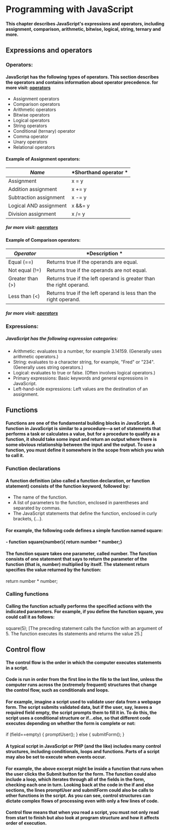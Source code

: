 # Programming with JavaScript
#### This chapter describes JavaScript's expressions and operators, including assignment, comparison, arithmetic, bitwise, logical, string, ternary and more.

## Expressions and operators

### **Operators**:
#### **JavaScript** has the following types of operators. This section describes the operators and contains information about operator precedence. **for more visit**: [operators](https://developer.mozilla.org/en-US/docs/Web/JavaScript/Guide/Expressions_and_Operators#assignment_operators)
- Assignment operators
- Comparison operators
- Arithmetic operators
- Bitwise operators
- Logical operators
- String operators
- Conditional (ternary) operator
- Comma operator
- Unary operators
- Relational operators

#### Example of Assignment operators:
| *Name*      | *Shorthand operator	* |
| ----------- | ----------- |
| Assignment | x = y |
|Addition assignment | x += y |
|Subtraction assignment | x -= y |
|Logical AND assignment | x &&= y |
|Division assignment | x /= y |

##### **for more visit**: [operators](https://developer.mozilla.org/en-US/docs/Web/JavaScript/Guide/Expressions_and_Operators#assignment_operators)
#### Example of Comparison operators:
| *Operator*      | *Description	* |
| ----------- | ----------- |
| Equal (==) | Returns true if the operands are equal.|
|Not equal (!=) | Returns true if the operands are not equal.|
|Greater than (>) |Returns true if the left operand is greater than the right operand. |
|Less than (<)|Returns true if the left operand is less than the right operand. |

##### **for more visit**: [operators](https://developer.mozilla.org/en-US/docs/Web/JavaScript/Guide/Expressions_and_Operators#assignment_operators)

### **Expressions**:
##### **JavaScript** has the following expression categories:
- Arithmetic: evaluates to a number, for example 3.14159. (Generally uses arithmetic operators.)
- String: evaluates to a character string, for example, "Fred" or "234". (Generally uses string operators.)
- Logical: evaluates to true or false. (Often involves logical operators.)
- Primary expressions: Basic keywords and general expressions in JavaScript.
- Left-hand-side expressions: Left values are the destination of an assignment.
## Functions
#### Functions are one of the fundamental building blocks in JavaScript. A function in JavaScript is similar to a procedure—a set of statements that performs a task or calculates a value, but for a procedure to qualify as a function, it should take some input and return an output where there is some obvious relationship between the input and the output. To use a function, you must define it somewhere in the scope from which you wish to call it.
### **Function declarations**
#### A function definition (also called a function declaration, or function statement) consists of the function keyword, followed by:
- The name of the function.
- A list of parameters to the function, enclosed in parentheses and separated by commas.
- The JavaScript statements that define the function, enclosed in curly brackets, {...}.
#### For example, the following code defines a simple function named square:

#### - function square(number){ return number * number;}
#### The function square takes one parameter, called number. The function consists of one statement that says to return the parameter of the function (that is, number) multiplied by itself. The statement return specifies the value returned by the function:
return number * number;
### **Calling functions**
#### Calling the function actually performs the specified actions with the indicated parameters. For example, if you define the function square, you could call it as follows:
square(5); [The preceding statement calls the function with an argument of 5. The function executes its statements and returns the value 25.]
## Control flow
#### The control flow is the order in which the computer executes statements in a script.

#### Code is run in order from the first line in the file to the last line, unless the computer runs across the (extremely frequent) structures that change the control flow, such as conditionals and loops. 

#### For example, imagine a script used to validate user data from a webpage form. The script submits validated data, but if the user, say, leaves a required field empty, the script prompts them to fill it in. To do this, the script uses a conditional structure or if...else, so that different code executes depending on whether the form is complete or not:
if (field==empty) {
    promptUser();
} else {
    submitForm();
}
#### A typical script in JavaScript or PHP (and the like) includes many control structures, including conditionals, loops and functions. Parts of a script may also be set to execute when events occur.

#### For example, the above excerpt might be inside a function that runs when the user clicks the Submit button for the form. The function could also include a loop, which iterates through all of the fields in the form, checking each one in turn. Looking back at the code in the if and else sections, the lines promptUser and submitForm could also be calls to other functions in the script. As you can see, control structures can dictate complex flows of processing even with only a few lines of code.

#### Control flow means that when you read a script, you must not only read from start to finish but also look at program structure and how it affects order of execution.



